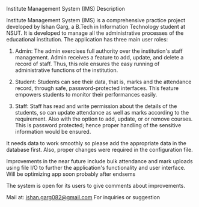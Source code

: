 Institute Management System (IMS) Description

Institute Management System (IMS) is a comprehensive practice project developed by Ishan Garg, a B.Tech in Information Technology student at NSUT. It is developed to manage all the administrative processes of the educational institution. The application has three main user roles:

1. Admin: The admin exercises full authority over the institution's staff management. Admin receives a feature to add, update, and delete a record of staff. Thus, this role ensures the easy running of administrative functions of the institution.

2. Student: Students can see their data, that is, marks and the attendance record, through safe, password-protected interfaces. This feature empowers students to monitor their performances easily.

3. Staff: Staff has read and write permission about the details of the students, so can update attendance as well as marks according to the requirement. Also with the option to add, update, or or remove courses. This is password protected; hence proper handling of the sensitive information would be ensured.

It needs data to work smoothly so please add the appropriate data in the database first. Also, proper changes were required in the configuration file.

Improvements in the near future include bulk attendance and mark uploads using file I/O to further the application's functionality and user interface.
Will be optimizing app soon probably after endsems

The system is open for its users to give comments about improvements.

Mail at: ishan.garg082@gmail.com For inquiries or suggestion
